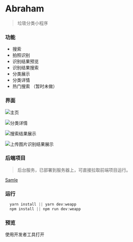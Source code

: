 # Abraham

> 垃圾分类小程序

### 功能

- 搜索
- 拍照识别
- 识别结果预览
- 识别结果搜索
- 分类展示
- 分类详情
- 热门搜索 （暂时未做）

### 界面

![主页](http://wx2.sinaimg.cn/large/006a7eb0ly1g4zbdmfm3lj30d60msjtm.jpg)

![分类详情](http://wx4.sinaimg.cn/large/006a7eb0ly1g4zbf32csbj30n4150gs1.jpg)

![搜索结果展示](http://wx1.sinaimg.cn/large/006a7eb0ly1g4zbfl1zwqj30og16sdn1.jpg)

![上传图片识别结果展示](http://wx4.sinaimg.cn/large/006a7eb0ly1g4zbfrqx1xj30n41500xw.jpg)

### 后端项目

> 后台服务，已部署到服务器上，可直接拉取前端项目运行。

[Samle](https://github.com/Surile/samle)

### 运行

```javascript
  yarn install || yarn dev:weapp
  npm install || npm run dev:weapp
```

### 预览

使用开发者工具打开

